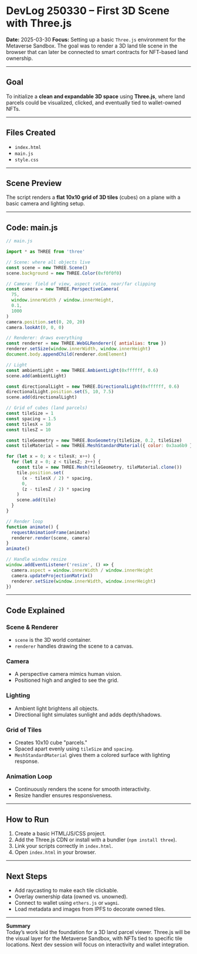 # DevLog 250330 – First 3D Scene with Three.js

**Date:** 2025-03-30 
**Focus:** Setting up a basic `Three.js` environment for the Metaverse Sandbox. The goal was to render a 3D land tile scene in the browser that can later be connected to smart contracts for NFT-based land ownership.

---

## Goal

To initialize a **clean and expandable 3D space** using **Three.js**, where land parcels could be visualized, clicked, and eventually tied to wallet-owned NFTs.

---

## Files Created

- `index.html`  
- `main.js`  
- `style.css`

---

## Scene Preview

The script renders a **flat 10x10 grid of 3D tiles** (cubes) on a plane with a basic camera and lighting setup.

---

## Code: main.js

```js
// main.js

import * as THREE from 'three'

// Scene: where all objects live
const scene = new THREE.Scene()
scene.background = new THREE.Color(0xf0f0f0)

// Camera: field of view, aspect ratio, near/far clipping
const camera = new THREE.PerspectiveCamera(
  75,
  window.innerWidth / window.innerHeight,
  0.1,
  1000
)
camera.position.set(0, 20, 20)
camera.lookAt(0, 0, 0)

// Renderer: draws everything
const renderer = new THREE.WebGLRenderer({ antialias: true })
renderer.setSize(window.innerWidth, window.innerHeight)
document.body.appendChild(renderer.domElement)

// Light
const ambientLight = new THREE.AmbientLight(0xffffff, 0.6)
scene.add(ambientLight)

const directionalLight = new THREE.DirectionalLight(0xffffff, 0.6)
directionalLight.position.set(5, 10, 7.5)
scene.add(directionalLight)

// Grid of cubes (land parcels)
const tileSize = 1
const spacing = 1.5
const tilesX = 10
const tilesZ = 10

const tileGeometry = new THREE.BoxGeometry(tileSize, 0.2, tileSize)
const tileMaterial = new THREE.MeshStandardMaterial({ color: 0x3aa6b9 })

for (let x = 0; x < tilesX; x++) {
  for (let z = 0; z < tilesZ; z++) {
    const tile = new THREE.Mesh(tileGeometry, tileMaterial.clone())
    tile.position.set(
      (x - tilesX / 2) * spacing,
      0,
      (z - tilesZ / 2) * spacing
    )
    scene.add(tile)
  }
}

// Render loop
function animate() {
  requestAnimationFrame(animate)
  renderer.render(scene, camera)
}
animate()

// Handle window resize
window.addEventListener('resize', () => {
  camera.aspect = window.innerWidth / window.innerHeight
  camera.updateProjectionMatrix()
  renderer.setSize(window.innerWidth, window.innerHeight)
})
```

---

## Code Explained

### **Scene & Renderer**
- `scene` is the 3D world container.
- `renderer` handles drawing the scene to a canvas.

### **Camera**
- A perspective camera mimics human vision.
- Positioned high and angled to see the grid.

### **Lighting**
- Ambient light brightens all objects.
- Directional light simulates sunlight and adds depth/shadows.

### **Grid of Tiles**
- Creates 10x10 cube "parcels."
- Spaced apart evenly using `tileSize` and `spacing`.
- `MeshStandardMaterial` gives them a colored surface with lighting response.

### **Animation Loop**
- Continuously renders the scene for smooth interactivity.
- Resize handler ensures responsiveness.

---

## How to Run

1. Create a basic HTML/JS/CSS project.
2. Add the Three.js CDN or install with a bundler (`npm install three`).
3. Link your scripts correctly in `index.html`.
4. Open `index.html` in your browser.

---

## Next Steps

- Add raycasting to make each tile clickable.
- Overlay ownership data (owned vs. unowned).
- Connect to wallet using `ethers.js` or `wagmi`.
- Load metadata and images from IPFS to decorate owned tiles.

---

**Summary**  
Today’s work laid the foundation for a 3D land parcel viewer. Three.js will be the visual layer for the Metaverse Sandbox, with NFTs tied to specific tile locations. Next dev session will focus on interactivity and wallet integration.